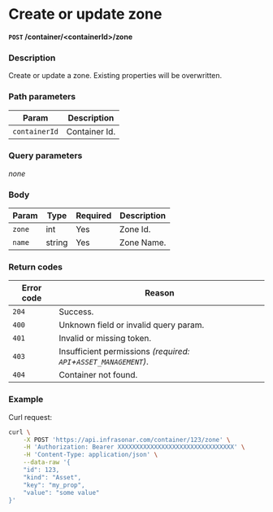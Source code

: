 # Create or update zone
**`POST` /container/<containerId\>/zone**

### Description
Create or update a zone. Existing properties will be overwritten.

### Path parameters
Param               | Description
--------------------|-------------
`containerId`       | Container Id.

### Query parameters
_none_

### Body
Param       | Type      | Required  | Description
------------|-----------|-----------|-------------
`zone`      | int       | Yes       | Zone Id.
`name`      | string    | Yes       | Zone Name.

### Return codes
Error code  | Reason
------------|--------
`204`       | Success.
`400`       | Unknown field or invalid query param.
`401`       | Invalid or missing token.
`403`       | Insufficient permissions _(required: `API`+`ASSET_MANAGEMENT`)_.
`404`       | Container not found.

### Example
Curl request:
```bash
curl \
    -X POST 'https://api.infrasonar.com/container/123/zone' \
    -H 'Authorization: Bearer XXXXXXXXXXXXXXXXXXXXXXXXXXXXXXXX' \
    -H 'Content-Type: application/json' \
    --data-raw '{
    "id": 123,
    "kind": "Asset",
    "key": "my_prop",
    "value": "some value"
}'
```

